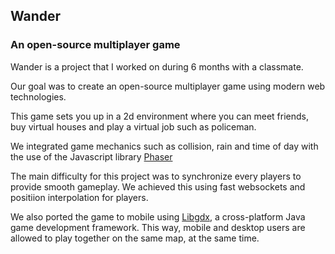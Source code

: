 ## Wander

### An open-source multiplayer game

Wander is a project that I worked on during 6 months with a classmate.

Our goal was to create an open-source multiplayer game using modern web technologies.

This game sets you up in a 2d environment where you can meet friends, buy virtual houses and play a virtual job such as policeman.

We integrated game mechanics such as collision, rain and time of day with the use of the Javascript library [Phaser](https://phaser.io/)

The main difficulty for this project was to synchronize every players to provide smooth gameplay. We achieved this using fast websockets and positiion interpolation for players.

We also ported the game to mobile using [Libgdx](https://libgdx.badlogicgames.com/), a cross-platform Java game development framework. This way, mobile and desktop users are allowed to play together on the same map, at the same time.
